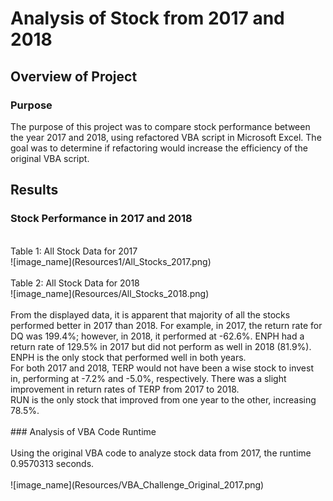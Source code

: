 # Analysis of Stock from 2017 and 2018

## Overview of Project

### Purpose
The purpose of this project was to compare stock performance between the year 2017 and 2018, using refactored VBA script in Microsoft Excel. The goal was to determine if refactoring would increase the efficiency of the original VBA script.
<br>
## Results
### Stock Performance in 2017 and 2018
<br>
Table 1: All Stock Data for 2017
<br>
![image_name](Resources1/All_Stocks_2017.png)
<br>
<br>
Table 2: All Stock Data for 2018
<br>
![image_name](Resources/All_Stocks_2018.png)
<br>
<br>
From the displayed data, it is apparent that majority of all the stocks performed better in 2017 than 2018. For example, in 2017, the return rate for DQ was 199.4%; however, in 2018, it performed at -62.6%. ENPH had a return rate of 129.5% in 2017 but did not perform as well in 2018 (81.9%). ENPH is the only stock that performed well in both years. 
<br>
For both 2017 and 2018, TERP would not have been a wise stock to invest in, performing at -7.2% and -5.0%, respectively. There was a slight improvement in return rates of TERP from 2017 to 2018.
<br>
RUN is the only stock that improved from one year to the other, increasing 78.5%.
<br>
<br>
### Analysis of VBA Code Runtime
<br>
<br>
Using the original VBA code to analyze stock data from 2017, the runtime 0.9570313 seconds.
<br>
<br>
![image_name](Resources/VBA_Challenge_Original_2017.png)
<br>
